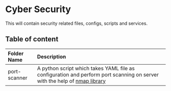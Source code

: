 # Cyber Security

This will contain security related files, configs, scripts and services.

## Table of content

Folder Name   | Description
:------------- | :-------------
port-scanner  | A python script which takes YAML file as configuration and perform port scanning on server with the help of [nmap library](https://pypi.org/project/python-nmap/)
